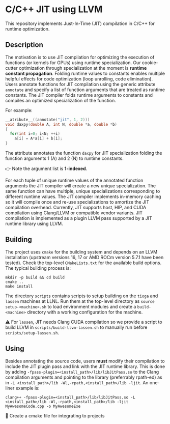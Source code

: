 # C/C++ JIT using LLVM

This repository implements Just-In-Time (JIT) compilation in C/C++ for runtime optimization.

## Description
The motivation is to use JIT compilation for optimizing the execution of functions (or kernels for GPUs) using runtime specialization.
Our cookie-cutter optimization through specialization at the moment is **runtime constant propagation**.
Folding runtime values to constants enables multiple helpful effects for code optimization
(loop unrolling, code elimination).
Users annotate functions for JIT compilation using the generic attribute `annotate` and specify a list of function
arguments that are treated as runtime constants.
The JIT compiler folds runtime arguments to constants and compiles an optimized specialization of the function.

For example:
```cpp
__atribute__((annotate("jit", 1, 2)))
void daxpy(double A, int N, double *a, double *b)
{
  for(int i=0; i<N; ++i)
    a[i] = A*a[i] + b[i];
}
```
The attribute annotates the function `daxpy` for JIT specialization folding the function arguments 1 (A) and 2 (N) to runtime
constants.

👉 Note the argument list is **1-indexed**.

For each tuple of unique runtime values of the annotated function arguments the JIT compiler will create a new 
unique specialization. The same function can have multiple, unique specializations corresponding to different runtime values.
The JIT compiler implements in-memory caching so it will compile once and re-use specializations to amortize the JIT compilation overhead.
Currently, JIT supports host, HIP, and CUDA compilation using Clang/LLVM or compatible vendor variants.
JIT compilation is implemented as a plugin LLVM pass supported by a JIT runtime library using LLVM.

## Building
The project uses `cmake` for the building system and depends on an LLVM installation
(upstream versions 16, 17 or AMD ROCm version 5.7.1 have been tested).
Check the top-level `CMakeLists.txt` for the available build options.
The typical building process is:
```
mkdir -p build && cd build
cmake ..
make install
```

The directory `scripts` contains scripts to setup building on the `tioga` and `lassen` machines at LLNL.
Run them at the top-level directory as `source setup-<machine>.sh` to load environment modules
and create a `build-<machine>` directory with a working configuration for the machine.

⚠️ For `lassen`, JIT needs Clang CUDA compilation so we provide a script to build LLVM
in `scripts/build-llvm-lassen.sh` to manually run before `scripts/setup-lassen.sh`.

## Using

Besides annotating the source code, users **must** modify their compilation to include the JIT plugin pass
and link with the JIT runtime library.
This is done by adding `-fpass-plugin=<install_path>/lib/libJitPass.so` to the Clang compilation arguments and
pointing to the library (preferrably rpath-ed) as in `-L <install_path>/lib -Wl,-rpath,<install_path>/lib -ljit`.
An one-liner example is:
```
clang++ -fpass-plugin=<install_path>/lib/libJitPass.so -L <install_path>/lib -Wl,-rpath,<install_path>/lib -ljit MyAwesomeCode.cpp -o MyAwesomeExe 
```

🚧 Create a cmake file for integrating to projects

